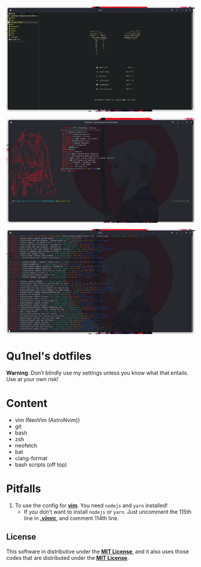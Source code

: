 ![neovim-preview](./.github/preview-neovim.png)

![terminal-preview](./.github/preview-terminal-welcom-screen.png)

![gitflow-preview](./.github/preview-git-flow.png)

# Qu1nel's dotfiles

**Warning**: Don’t blindly use my settings unless you know what that entails. Use at your own risk!

# Content

- vim (NeoVim (AstroNvim))
- git
- bash
- zsh
- neofetch
- bat
- clang-format
- bash scripts (off top)

# Pitfalls

1. To use the config for **[vim](./vim/)**. You need `nodejs` and `yarn` installed!
   - If you don't want to install `nodejs` or `yarn`. Just uncomment the 115th line in **_[.vimrc](./vim/.vimrc)_**, and comment 114th line.

## License

This software in distributive under the **[MIT License](./LICENSE)**, and it also uses those codes that are distributed under the **[MIT License](./LICENSE)**.
